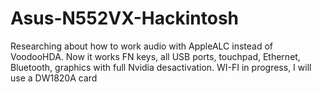 # Asus-N552VX-Hackintosh

Researching about how to work audio with AppleALC instead of VoodooHDA. Now it works FN keys, all USB ports, touchpad, Ethernet, Bluetooth, graphics with full Nvidia desactivation. WI-FI in progress, I will use a DW1820A card
